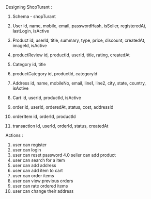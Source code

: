 Designing ShopTurant :

1. Schema - shopTurant

2. User 
	id, name, mobile, email, passwordHash, isSeller,
	registeredAt, lastLogin, isActive
3. Product
	id, userId, title, summary, type, price, discount, 
	createdAt, imageId, isActive
4. productReview
	id, productId, userId, title, rating, createdAt
5. Category 
	id, title
6. productCategory
	id, productId, categoryId
7. Address
	id, name, mobileNo, email, line1, line2, city, state, 
	country, isActive
8. Cart 
	id, userId, productId, isActive
9. order
	id, userId, orderedAt, status, cost, addressId
10. orderItem
	id, orderId, productId
11. transaction
	id, userId, orderId, status, createdAt

Actions :
1. user can register
2. user can login
3. user can reset password
4.0 seller can add product 
4. user can search for a item
5. user can add address
6. user can add item to cart
7. user can order items
8. user can view previous orders
9. user can rate ordered items
10. user can change their address